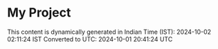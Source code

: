 # My Project

This content is dynamically generated in Indian Time (IST): 2024-10-02 02:11:24 IST
Converted to UTC: 2024-10-01 20:41:24 UTC
